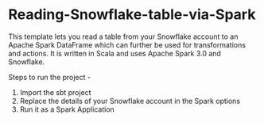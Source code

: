 # Reading-Snowflake-table-via-Spark

This template lets you read a table from your Snowflake account to an Apache Spark DataFrame which can further be used for transformations and actions.
It is written in Scala and uses Apache Spark 3.0 and Snowflake.

Steps to run the project - 

1) Import the sbt project
2) Replace the details of your Snowflake account in the Spark options
3) Run it as a Spark Application
